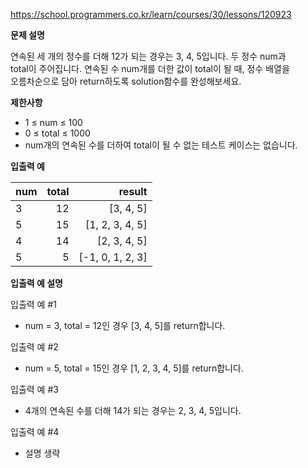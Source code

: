 https://school.programmers.co.kr/learn/courses/30/lessons/120923 <br>

**문제 설명**

연속된 세 개의 정수를 더해 12가 되는 경우는 3, 4, 5입니다. 두 정수 num과 <br>
total이 주어집니다. 연속된 수 num개를 더한 값이 total이 될 때, 정수 배열을 <br> 오름차순으로 담아 return하도록 solution함수를 완성해보세요.

**제한사항**

- 1 ≤ num ≤ 100
- 0 ≤ total ≤ 1000
- num개의 연속된 수를 더하여 total이 될 수 없는 테스트 케이스는 없습니다.

**입출력 예**

| num | 	total |          	result |
|-----|-------:|-----------------:|
| 3   |    	12 |       	[3, 4, 5] |
| 5   |   	15	 |  [1, 2, 3, 4, 5] |            |
| 4   |   	 14 |    	[2, 3, 4, 5] |                 |
| 5   |    	5	 | [-1, 0, 1, 2, 3] |                 |

**입출력 예 설명**

입출력 예 #1

- num = 3, total = 12인 경우 [3, 4, 5]를 return합니다.

입출력 예 #2

- num = 5, total = 15인 경우 [1, 2, 3, 4, 5]를 return합니다.

입출력 예 #3

- 4개의 연속된 수를 더해 14가 되는 경우는 2, 3, 4, 5입니다.

입출력 예 #4

- 설명 생략